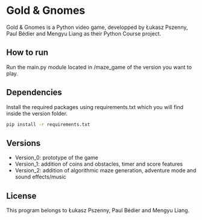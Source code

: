 # Gold & Gnomes

Gold & Gnomes is a Python video game, developped by Łukasz Pszenny, Paul Bédier and Mengyu Liang as their Python Course project.

## How to run

Run the main.py module located in /maze_game of the version you want to play.

## Dependencies

Install the required packages using requirements.txt which you will find inside the version folder.

```bash
pip install -r requirements.txt
```

## Versions

- Version_0: prototype of the game
- Version_1: addition of coins and obstacles, timer and score features
- Version_2: addition of algorithmic maze generation, adventure mode and sound effects/music

## License
This program belongs to Łukasz Pszenny, Paul Bédier and Mengyu Liang.
